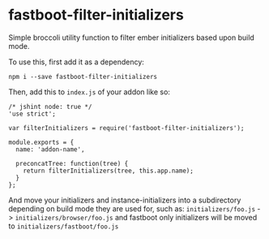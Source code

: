 # fastboot-filter-initializers
Simple broccoli utility function to filter ember initializers based upon build mode.

To use this, first add it as a dependency: 
```
npm i --save fastboot-filter-initializers
```
Then, add this to `index.js` of your addon like so:
```
/* jshint node: true */
'use strict';

var filterInitializers = require('fastboot-filter-initializers');

module.exports = {
  name: 'addon-name',

  preconcatTree: function(tree) {
    return filterInitializers(tree, this.app.name);
  }
};
```
And move your initializers and instance-initializers into a subdirectory depending on build mode they are used for, such as: `initializers/foo.js` -> `initializers/browser/foo.js` and fastboot only initializers will be moved to `initializers/fastboot/foo.js`
